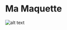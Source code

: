 # Ma Maquette
![alt text](https://github.com/bastien-roussel/GRP-E-TD/tree/master/assets/imgs/BUT1-TD1-maquette-accueil.png)
